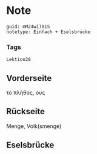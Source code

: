 # Note
```
guid: mM24wi)X1S
notetype: Einfach + Eselsbrücke
```

### Tags
```
Lektion28
```

## Vorderseite
τὸ πλῆθος, ους

## Rückseite
Menge, Volk(smenge)

## Eselsbrücke

